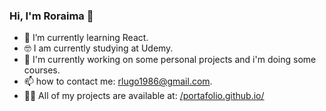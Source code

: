 ### Hi, I'm Roraima 👋

- 🌱 I’m currently learning React.
- 🤓 I am currently studying at Udemy.
- 🔭 I'm currently working on some personal projects and i'm doing some courses.
- 📫 how to contact me: rlugo1986@gmail.com.
- 👨‍💻 All of my projects are available at: [/portafolio.github.io/](https://roraima1986.github.io/portafolio.github.io/inicio)
<!--
**roraima1986/roraima1986** is a ✨ _special_ ✨ repository because its `README.md` (this file) appears on your GitHub profile.

Here are some ideas to get you started:

- 🔭 I’m currently working on ...
- 🌱 I’m currently learning ...
- 👯 I’m looking to collaborate on ...
- 🤔 I’m looking for help with ...
- 💬 Ask me about ...
- 📫 How to reach me: ...
- 😄 Pronouns: ...
- ⚡ Fun fact: ...
- 👨‍💻 All of my projects are available at...
-->
